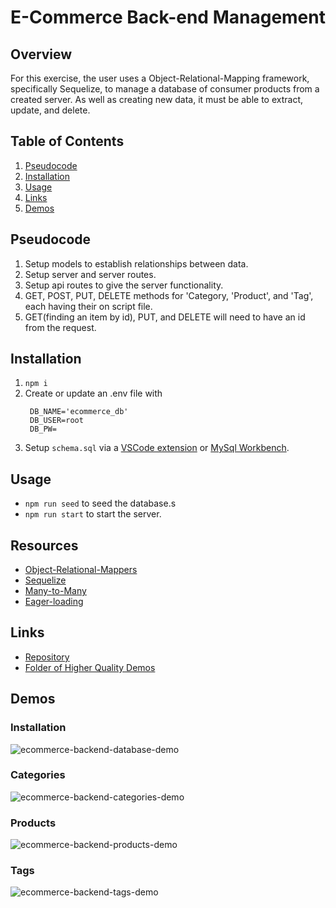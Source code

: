 # E-Commerce Back-end Management

## Overview
For this exercise, the user uses a Object-Relational-Mapping framework, specifically Sequelize, to manage a database of consumer products from a created server. As well as creating new data, it must be able to extract, update, and delete. 

## Table of Contents  
1. [Pseudocode](#pseudocode)  
2. [Installation](#installation) 
3. [Usage](#usage) 
4. [Links](#links)
5. [Demos](#demos)

## Pseudocode
1. Setup models to establish relationships between data.
2. Setup server and server routes.
3. Setup api routes to give the server functionality.
4. GET, POST, PUT, DELETE methods for 'Category, 'Product', and 'Tag', each having their on script file.
5. GET(finding an item by id), PUT, and DELETE will need to have an id from the request.

## Installation
1. ```npm i```
2. Create or update an .env file with 
   ```
    DB_NAME='ecommerce_db'
    DB_USER=root
    DB_PW=

1. Setup ```schema.sql``` via a [VSCode extension](https://marketplace.visualstudio.com/items?=itemName=formulahendry.vscode-mysql) or [MySql Workbench](https://www.mysql.com/products/workbench/).

## Usage
- ```npm run seed``` to seed the database.s
- ```npm run start``` to start the server.

## Resources
- [Object-Relational-Mappers](https://blog.bitsrc.io/what-is-an-orm-and-why-you-should-use-it-b2b6f75f5e2a?gi=99dd55e3decd)
- [Sequelize](https://sequelize.org/master/index.html)
- [Many-to-Many](https://vertabelo.com/blog/many-to-many-relationship/)
- [Eager-loading](https://sequelize.org/master/manual/eager-loading.html)

## Links
- [Repository](https://github.com/huirayj/e-commerce-back-end)
- [Folder of Higher Quality Demos](https://drive.google.com/drive/folders/1bv6FHdamzLrXrn4Cc9reYGANCow8hd38?usp=sharing)

## Demos
### Installation
![ecommerce-backend-database-demo](./demos/ecommerce-backend-database-demo.gif)
### Categories
![ecommerce-backend-categories-demo](./demos/ecommerce-backend-categories-demo.gif)
### Products
![ecommerce-backend-products-demo](./demos/ecommerce-backend-products-demo.gif)
### Tags
![ecommerce-backend-tags-demo](./demos/ecommerce-backend-tags-demo.gif)
